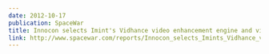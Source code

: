 ```yaml
---
date: 2012-10-17
publication: SpaceWar
title: Innocon selects Imint's Vidhance video enhancement engine and video tracker for its small unmanned aerial vehicles
link: http://www.spacewar.com/reports/Innocon_selects_Imints_Vidhance_video_enhancement_engine_and_video_tracker_for_its_small_unmanned_aerial_vehicles_999.html
---
```

